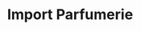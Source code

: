---
title: "Import Parfumerie"
url: /luzern/import-parfumerie-hertensteinstrasse/
shop: Parfümerie
---